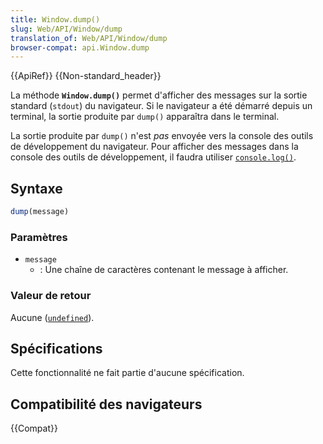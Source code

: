 ```yaml
---
title: Window.dump()
slug: Web/API/Window/dump
translation_of: Web/API/Window/dump
browser-compat: api.Window.dump
---
```


{{ApiRef}} {{Non-standard_header}}

La méthode **`Window.dump()`** permet d'afficher des messages sur la sortie standard (`stdout`) du navigateur. Si le navigateur a été démarré depuis un terminal, la sortie produite par `dump()` apparaîtra dans le terminal.

La sortie produite par `dump()` n'est _pas_ envoyée vers la console des outils de développement du navigateur. Pour afficher des messages dans la console des outils de développement, il faudra utiliser [`console.log()`](/fr/docs/Web/API/Console/log).

## Syntaxe

```js
dump(message)
```

### Paramètres

- `message`
  - : Une chaîne de caractères contenant le message à afficher.

### Valeur de retour

Aucune ([`undefined`](/fr/docs/Web/JavaScript/Reference/Global_Objects/undefined)).

## Spécifications

Cette fonctionnalité ne fait partie d'aucune spécification.

## Compatibilité des navigateurs

{{Compat}}
